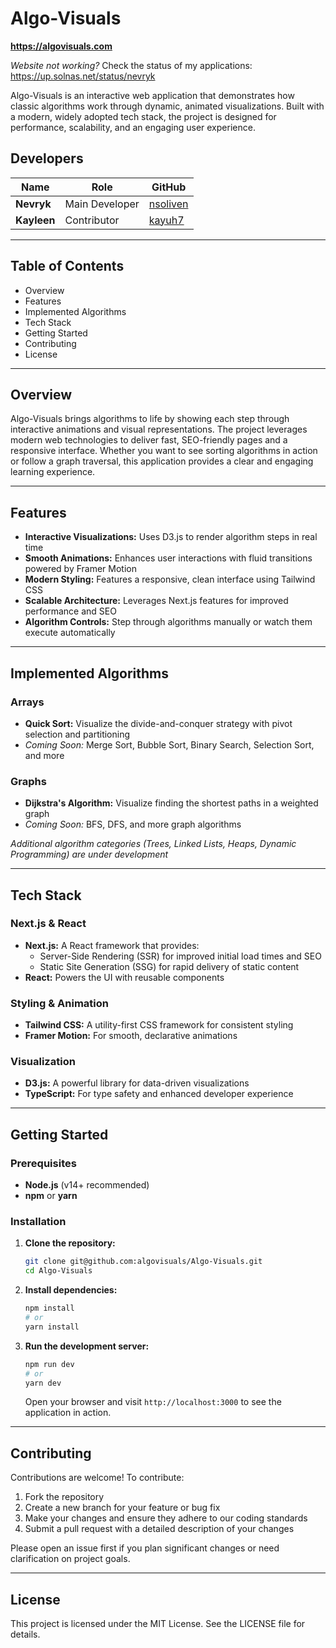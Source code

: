 # Algo-Visuals

**https://algovisuals.com**

*Website not working?* Check the status of my applications: https://up.solnas.net/status/nevryk

Algo-Visuals is an interactive web application that demonstrates how classic algorithms work through dynamic, animated visualizations. Built with a modern, widely adopted tech stack, the project is designed for performance, scalability, and an engaging user experience.

## Developers

| Name            | Role               | GitHub                                         |
| --------------- | ------------------ | ---------------------------------------------- |
| **Nevryk**      | Main Developer     | [nsoliven](https://github.com/nsoliven)        |
| **Kayleen**     | Contributor        | [kayuh7](https://github.com/kayuh7)            |

---

## Table of Contents

- Overview
- Features
- Implemented Algorithms
- Tech Stack
- Getting Started
- Contributing
- License

---

## Overview

Algo-Visuals brings algorithms to life by showing each step through interactive animations and visual representations. The project leverages modern web technologies to deliver fast, SEO-friendly pages and a responsive interface. Whether you want to see sorting algorithms in action or follow a graph traversal, this application provides a clear and engaging learning experience.

---

## Features

- **Interactive Visualizations:** Uses D3.js to render algorithm steps in real time
- **Smooth Animations:** Enhances user interactions with fluid transitions powered by Framer Motion
- **Modern Styling:** Features a responsive, clean interface using Tailwind CSS
- **Scalable Architecture:** Leverages Next.js features for improved performance and SEO
- **Algorithm Controls:** Step through algorithms manually or watch them execute automatically

---

## Implemented Algorithms

### Arrays
- **Quick Sort:** Visualize the divide-and-conquer strategy with pivot selection and partitioning
- *Coming Soon:* Merge Sort, Bubble Sort, Binary Search, Selection Sort, and more

### Graphs
- **Dijkstra's Algorithm:** Visualize finding the shortest paths in a weighted graph
- *Coming Soon:* BFS, DFS, and more graph algorithms

*Additional algorithm categories (Trees, Linked Lists, Heaps, Dynamic Programming) are under development*

---

## Tech Stack

### Next.js & React
- **Next.js:** A React framework that provides:
  - Server-Side Rendering (SSR) for improved initial load times and SEO
  - Static Site Generation (SSG) for rapid delivery of static content
- **React:** Powers the UI with reusable components

### Styling & Animation
- **Tailwind CSS:** A utility-first CSS framework for consistent styling
- **Framer Motion:** For smooth, declarative animations

### Visualization
- **D3.js:** A powerful library for data-driven visualizations
- **TypeScript:** For type safety and enhanced developer experience

---

## Getting Started

### Prerequisites

- **Node.js** (v14+ recommended)
- **npm** or **yarn**

### Installation

1. **Clone the repository:**

   ```bash
   git clone git@github.com:algovisuals/Algo-Visuals.git
   cd Algo-Visuals
   ```

2. **Install dependencies:**

   ```bash
   npm install
   # or
   yarn install
   ```

3. **Run the development server:**

   ```bash
   npm run dev
   # or
   yarn dev
   ```

   Open your browser and visit `http://localhost:3000` to see the application in action.

---

## Contributing

Contributions are welcome! To contribute:

1. Fork the repository
2. Create a new branch for your feature or bug fix
3. Make your changes and ensure they adhere to our coding standards
4. Submit a pull request with a detailed description of your changes

Please open an issue first if you plan significant changes or need clarification on project goals.

---

## License

This project is licensed under the MIT License. See the LICENSE file for details.
